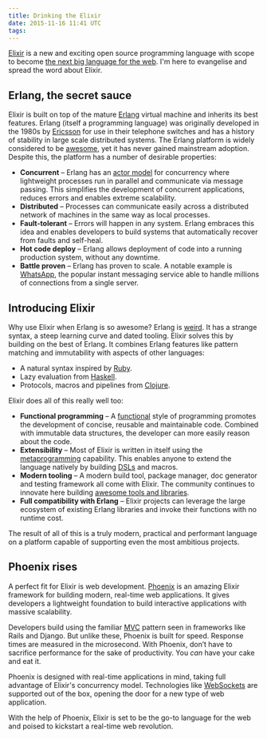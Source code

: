 ```yaml
---
title: Drinking the Elixir
date: 2015-11-16 11:41 UTC
tags:
---
```


[Elixir](http://elixir-lang.org/) is a new and exciting open source programming language with scope to become [the next big language for the web](http://www.creativedeletion.com/2015/04/19/elixir_next_language.html). I'm here to evangelise and spread the word about Elixir.

## Erlang, the secret sauce

Elixir is built on top of the mature [Erlang](http://www.erlang.org/) virtual machine and inherits its best features. Erlang (itself a programming language) was originally developed in the 1980s by [Ericsson](https://en.wikipedia.org/wiki/Ericsson) for use in their telephone switches and has a history of stability in large scale distributed systems. The Erlang platform is widely considered to be [awesome](http://veldstra.org/whyerlang/), yet it has never gained mainstream adoption. Despite this, the platform has a number of desirable properties:

* **Concurrent** – Erlang has an [actor model](https://en.wikipedia.org/wiki/Actor_model) for concurrency where lightweight processes run in parallel and communicate via message passing. This simplifies the development of concurrent applications, reduces errors and enables extreme scalability.
* **Distributed** – Processes can communicate easily across a distributed network of machines in the same way as local processes.
* **Fault-tolerant** – Errors will happen in any system. Erlang embraces this idea and enables developers to build systems that automatically recover from faults and self-heal.
* **Hot code deploy** – Erlang allows deployment of code into a running production system, without any downtime.
* **Battle proven** – Erlang has proven to scale. A notable example is [WhatsApp](http://www.fastcompany.com/3026758/inside-erlang-the-rare-programming-language-behind-whatsapps-success), the popular instant messaging service able to handle millions of connections from a single server.

## Introducing Elixir

Why use Elixir when Erlang is so awesome? Erlang is [weird](http://damienkatz.net/2008/03/what_sucks_abou.html). It has a strange syntax, a steep learning curve and dated tooling. Elixir solves this by building on the best of Erlang. It combines Erlang features like pattern matching and immutability with aspects of other languages:

* A natural syntax inspired by [Ruby](https://www.ruby-lang.org/).
* Lazy evaluation from [Haskell](https://www.haskell.org/).
* Protocols, macros and pipelines from [Clojure](http://clojure.org/).

Elixir does all of this really well too:

* **Functional programming** – A [functional](https://en.wikipedia.org/wiki/Functional_programming) style of programming promotes the development of concise, reusable and maintainable code. Combined with immutable data structures, the developer can more easily reason about the code.
* **Extensibility** – Most of Elixir is written in itself using the [metaprogramming](https://en.wikipedia.org/wiki/Metaprogramming) capability. This enables anyone to extend the language natively by building [DSLs](https://en.wikipedia.org/wiki/Domain-specific_language) and macros.
* **Modern tooling** – A modern build tool, package manager, doc generator and testing framework all come with Elixir. The community continues to innovate here building [awesome tools and libraries](https://github.com/h4cc/awesome-elixir).
* **Full compatibility with Erlang** – Elixir projects can leverage the large ecosystem of existing Erlang libraries and invoke their functions with no runtime cost.

The result of all of this is a truly modern, practical and performant language on a platform capable of supporting even the most ambitious projects.

## Phoenix rises

A perfect fit for Elixir is web development. [Phoenix](http://www.phoenixframework.org/) is an amazing Elixir framework for building modern, real-time web applications. It gives developers a lightweight foundation to build interactive applications with massive scalability.

Developers build using the familiar [MVC](https://en.wikipedia.org/wiki/Model%E2%80%93view%E2%80%93controller) pattern seen in frameworks like Rails and Django. But unlike these, Phoenix is built for speed. Response times are measured in the microsecond. With Phoenix, don’t have to sacrifice performance for the sake of productivity. You *can* have your cake and eat it.

Phoenix is designed with real-time applications in mind, taking full advantage of Elixir's concurrency model. Technologies like [WebSockets](https://en.wikipedia.org/wiki/WebSocket) are supported out of the box, opening the door for a new type of web application.

With the help of Phoenix, Elixir is set to be the go-to language for the web and poised to kickstart a real-time web revolution.
